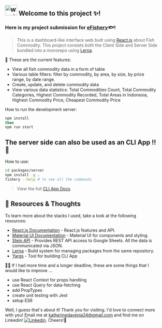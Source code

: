 [linkedin]: https://www.linkedin.com/in/katherine-davenia/
[React.js]: https://reactjs.org/docs
[Lerna]: https://lerna.js.org/
[eFishery]: https://efishery.com/en/
[CLI App Docs]: https://github.com/katherinedavenia/efs-project/blob/master/packages/server/README.md

## <img src="https://raw.githubusercontent.com/MartinHeinz/MartinHeinz/master/wave.gif" alt="waving gif" width="40" height="35" /> Welcome to this project ✨!

### Here is my project submission for [eFishery]🐟!

> This is a dashboard-like interface web built using [React.js] about Fish Commodity. This project consists both the Client Side and Server Side bundled into a monorepo using [Lerna].

🎉 These are the current features:
- View all fish commodity data in a form of table
- Various table filters: filter by commodity, by area, by size, by price range, by date range.
- Create, update, and delete commodity data
- View various data statistics: Total Commodities Count, Total Commodity Categories, Highest Commodity Recorded, Total Areas in Indonesia, Highest Commodity Price, Cheapest Commodity Price

How to run the development server:
```bash
npm install
then
npm run start
```


## The server side can also be used as an CLI App ‼️🥳
How to use:
```bash
cd packages/server
npm install -g . 
fishery --help # to see all the commands
```
> View the full [CLI App Docs]

## 🔨 Resources & Thoughts

To learn more about the stacks I used, take a look at the following resources:
- [React.js Documentation](https://reactjs.org/docs) - React.js features and API.
- [Material UI Documentation](https://mui.com/material-ui/getting-started/overview/) - Material UI for components and styling.
- [Stein API](https://steinhq.com/) - Provides REST API access to Google Sheets. All the data is communicated via JSON.
- [Lerna](https://lerna.js.org/) - Build system for managing packages from the same repository.
- [Yargs](https://yargs.js.org/) - Tool for building CLI App

🤔💭 If I had more time and a longer deadline, these are some things that I would like to improve ...
- use React Context for props handling
- use React Query for data-fetching
- add PropTypes
- create unit testing with Jest
- setup ES6

Well, I guess that's about it! Thank you for visiting. I'd love to connect more with you! Email me at katherinedavenia24@gmail.com and find me on Linkedin! [<img alt="Linkedin" src="https://img.shields.io/badge/linkedin-blue?style=social&logo=linkedin">][linkedin]. Cheers!🥂
